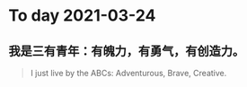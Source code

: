 
# To day 2021-03-24


## 我是三有青年：有魄力，有勇气，有创造力。
> I just live by the ABCs: Adventurous, Brave, Creative.

    